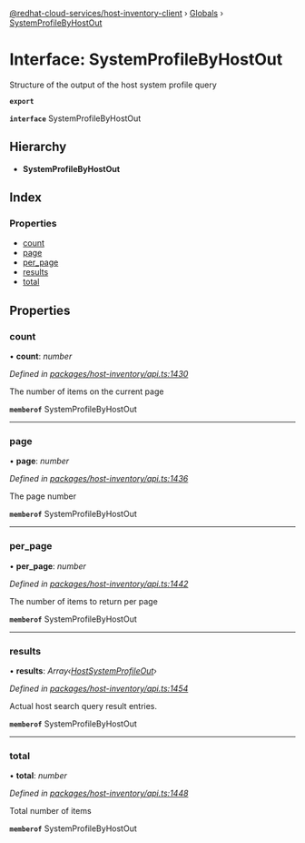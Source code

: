 [@redhat-cloud-services/host-inventory-client](../README.md) › [Globals](../globals.md) › [SystemProfileByHostOut](systemprofilebyhostout.md)

# Interface: SystemProfileByHostOut

Structure of the output of the host system profile query

**`export`** 

**`interface`** SystemProfileByHostOut

## Hierarchy

* **SystemProfileByHostOut**

## Index

### Properties

* [count](systemprofilebyhostout.md#count)
* [page](systemprofilebyhostout.md#page)
* [per_page](systemprofilebyhostout.md#per_page)
* [results](systemprofilebyhostout.md#results)
* [total](systemprofilebyhostout.md#total)

## Properties

###  count

• **count**: *number*

*Defined in [packages/host-inventory/api.ts:1430](https://github.com/RedHatInsights/javascript-clients/blob/master/packages/host-inventory/api.ts#L1430)*

The number of items on the current page

**`memberof`** SystemProfileByHostOut

___

###  page

• **page**: *number*

*Defined in [packages/host-inventory/api.ts:1436](https://github.com/RedHatInsights/javascript-clients/blob/master/packages/host-inventory/api.ts#L1436)*

The page number

**`memberof`** SystemProfileByHostOut

___

###  per_page

• **per_page**: *number*

*Defined in [packages/host-inventory/api.ts:1442](https://github.com/RedHatInsights/javascript-clients/blob/master/packages/host-inventory/api.ts#L1442)*

The number of items to return per page

**`memberof`** SystemProfileByHostOut

___

###  results

• **results**: *Array‹[HostSystemProfileOut](hostsystemprofileout.md)›*

*Defined in [packages/host-inventory/api.ts:1454](https://github.com/RedHatInsights/javascript-clients/blob/master/packages/host-inventory/api.ts#L1454)*

Actual host search query result entries.

**`memberof`** SystemProfileByHostOut

___

###  total

• **total**: *number*

*Defined in [packages/host-inventory/api.ts:1448](https://github.com/RedHatInsights/javascript-clients/blob/master/packages/host-inventory/api.ts#L1448)*

Total number of items

**`memberof`** SystemProfileByHostOut
